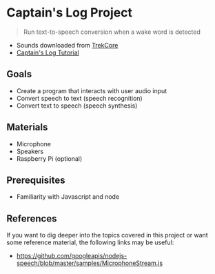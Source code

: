 # Captain's Log Project

> Run text-to-speech conversion when a wake word is detected

- Sounds downloaded from [TrekCore](http://www.trekcore.com/audio/)
- [Captain's Log Tutorial](./captainslog.md)

## Goals

- Create a program that interacts with user audio input
- Convert speech to text (speech recognition)
- Convert text to speech (speech synthesis)

## Materials

- Microphone
- Speakers
- Raspberry Pi (optional)

## Prerequisites

- Familiarity with Javascript and node

## References

If you want to dig deeper into the topics covered in this project or want some reference material, the following links may be useful:

- https://github.com/googleapis/nodejs-speech/blob/master/samples/MicrophoneStream.js
